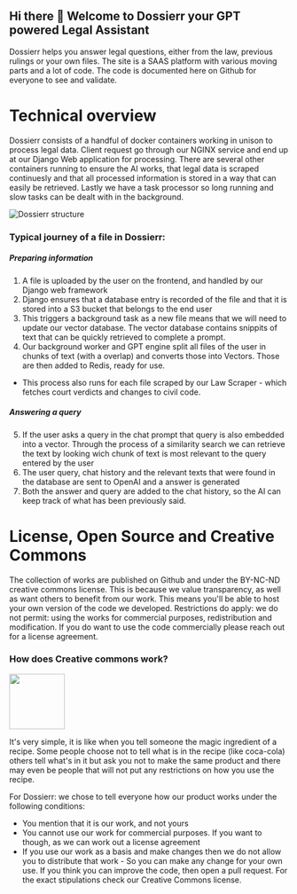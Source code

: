 ## Hi there 👋 Welcome to Dossierr your GPT powered Legal Assistant
Dossierr helps you answer legal questions, either from the law, previous rulings or your own files. The site is a SAAS platform with various moving parts and a lot of code. The code is documented here on Github for everyone to see and validate. 

# Technical overview
Dossierr consists of a handful of docker containers working in unison to process legal data. Client request go through our NGINX service and end up at our Django Web application for processing. There are several other containers running to ensure the AI works, that legal data is scraped continuesly and that all processed information is stored in a way that can easily be retrieved. Lastly we have a task processor so long running and slow tasks can be dealt with in the background. 

![Dossierr structure](https://github.com/Dossierr/.github/assets/71013416/8fe21b74-15b5-41af-a99b-a86bee02ce92)

### Typical journey of a file in Dossierr:

##### Preparing information
1. A file is uploaded by the user on the frontend, and handled by our Django web framework
2. Django ensures that a database entry is recorded of the file and that it is stored into a S3 bucket that belongs to the end user
3. This triggers a background task as a new file means that we will need to update our vector database. The vector database contains snippits of text that can be quickly retrieved to complete a prompt.
4. Our background worker and GPT engine split all files of the user in chunks of text (with a overlap) and converts those into Vectors. Those are then added to Redis, ready for use.
  * This process also runs for each file scraped by our Law Scraper - which fetches court verdicts and changes to civil code. 
##### Answering a query
5. If the user asks a query in the chat prompt that query is also embedded into a vector. Through the process of a similarity search we can retrieve the text by looking wich chunk of text is most relevant to the query entered by the user
6. The user query, chat history and the relevant texts that were found in the database are sent to OpenAI and a answer is generated
7. Both the answer and query are added to the chat history, so the AI can keep track of what has been previously said. 

# License, Open Source and Creative Commons
The collection of works are published on Github and under the BY-NC-ND creative commons license.  This is because we value transparency, as well as want others to benefit from our work. This means you'll be able to host your own version of the code we developed. Restrictions do apply: we do not permit: using the works for commercial purposes, redistribution and modification. If you do want to use the code commercially please reach out for a license agreement.



### How does Creative commons work?
<img src="https://user-images.githubusercontent.com/71013416/230730932-b32e5048-5d7f-4f81-9df1-bfc658f6f5e4.png" width="100">

It's very simple, it is like when you tell someone the magic ingredient of a recipe. Some people choose not to tell what is in the recipe (like coca-cola) others tell what's in it but ask you not to make the same product and there may even be people that will not put any restrictions on how you use the recipe.

For Dossierr: we chose to tell everyone how our product works under the following conditions:
- You mention that it is our work, and not yours
- You cannot use our work for commercial purposes. If you want to though, as we can work out a license agreement
- If you use our work as a basis and make changes then we do not allow you to distribute that work - So you can make any change for your own use. If you think you can improve the code, then open a pull request.
For the exact stipulations check our Creative Commons license.

